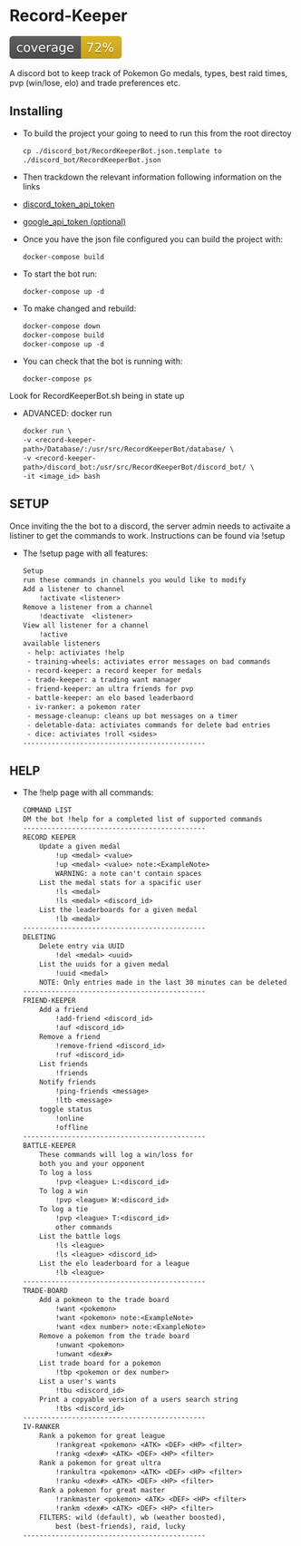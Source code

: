 # Record-Keeper

![coverage](coverage.svg)

A discord bot to keep track of Pokemon Go medals, types, best raid times, pvp (win/lose, elo) and trade preferences etc.

## Installing

- To build the project your going to need to run this from the root directoy

    ```text
    cp ./discord_bot/RecordKeeperBot.json.template to ./discord_bot/RecordKeeperBot.json
    ```

- Then trackdown the relevant information following information on the links

- [discord_token_api_token](https://github.com/reactiflux/discord-irc/wiki/Creating-a-discord-bot-&-getting-a-token)
- [google_api_token (optional)](https://developers.google.com/sheets/api/guides/authorizing)

- Once you have the json file configured you can build the project with:

    ```text
    docker-compose build
    ```

- To start the bot run:

    ```text
    docker-compose up -d
    ```

- To make changed and rebuild:
  
    ```text
    docker-compose down  
    docker-compose build
    docker-compose up -d
    ```

- You can check that the bot is running with:
  
    ```text
    docker-compose ps
    ```

Look for RecordKeeperBot.sh being in state up

- ADVANCED: docker run

    ```text
    docker run \
    -v <record-keeper-path>/Database/:/usr/src/RecordKeeperBot/database/ \
    -v <record-keeper-path>/discord_bot:/usr/src/RecordKeeperBot/discord_bot/ \
    -it <image_id> bash
    ```

## SETUP

Once inviting the the bot to a discord, the server admin needs to activaite a listiner to get the commands to work. Instructions can be found via !setup

- The !setup page with all features:
  
    ```text
    Setup
    run these commands in channels you would like to modify
    Add a listener to channel
        !activate <listener>
    Remove a listener from a channel
        !deactivate  <listener>
    View all listener for a channel
        !active
    available listeners
     - help: activiates !help
     - training-wheels: activiates error messages on bad commands
     - record-keeper: a record keeper for medals
     - trade-keeper: a trading want manager
     - friend-keeper: an ultra friends for pvp
     - battle-keeper: an elo based leaderbaord
     - iv-ranker: a pokemon rater
     - message-cleanup: cleans up bot messages on a timer
     - deletable-data: activiates commands for delete bad entries
     - dice: activiates !roll <sides>
    ---------------------------------------------
    ```

## HELP

- The !help page with all commands:
  
    ```text
    COMMAND LIST
    DM the bot !help for a completed list of supported commands
    ---------------------------------------------
    RECORD KEEPER
        Update a given medal
            !up <medal> <value>
            !up <medal> <value> note:<ExampleNote>
            WARNING: a note can't contain spaces
        List the medal stats for a spacific user
            !ls <medal>
            !ls <medal> <discord_id>
        List the leaderboards for a given medal
            !lb <medal>
    ---------------------------------------------
    DELETING
        Delete entry via UUID
            !del <medal> <uuid>
        List the uuids for a given medal
            !uuid <medal>
        NOTE: Only entries made in the last 30 minutes can be deleted
    ---------------------------------------------
    FRIEND-KEEPER
        Add a friend
            !add-friend <discord_id>
            !auf <discord_id>
        Remove a friend
            !remove-friend <discord_id>
            !ruf <discord_id>
        List friends
            !friends
        Notify friends
            !ping-friends <message>
            !ltb <message>
        toggle status
            !online
            !offline
    ---------------------------------------------
    BATTLE-KEEPER
        These commands will log a win/loss for 
        both you and your opponent
        To log a loss
            !pvp <league> L:<discord_id>
        To log a win
            !pvp <league> W:<discord_id>
        To log a tie
            !pvp <league> T:<discord_id>
            other commands
        List the battle logs
            !ls <league>
            !ls <league> <discord_id>
        List the elo leaderboard for a league
            !lb <league>
    ---------------------------------------------
    TRADE-BOARD
        Add a pokmeon to the trade board
            !want <pokemon>
            !want <pokemon> note:<ExampleNote>
            !want <dex number> note:<ExampleNote>
        Remove a pokemon from the trade board
            !unwant <pokemon>
            !unwant <dex#>
        List trade board for a pokemon
            !tbp <pokemon or dex number>
        List a user's wants
            !tbu <discord_id>
        Print a copyable version of a users search string
            !tbs <discord_id>
    ---------------------------------------------
    IV-RANKER
        Rank a pokemon for great league
            !rankgreat <pokemon> <ATK> <DEF> <HP> <filter>
            !rankg <dex#> <ATK> <DEF> <HP> <filter>
        Rank a pokemon for great ultra
            !rankultra <pokemon> <ATK> <DEF> <HP> <filter>
            !ranku <dex#> <ATK> <DEF> <HP> <filter>
        Rank a pokemon for great master
            !rankmaster <pokemon> <ATK> <DEF> <HP> <filter>
            !rankm <dex#> <ATK> <DEF> <HP> <filter>
        FILTERS: wild (default), wb (weather boosted),
            best (best-friends), raid, lucky 
    ---------------------------------------------
    ```

